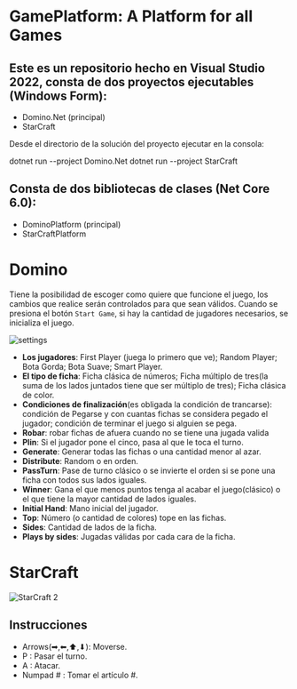 # GamePlatform: A Platform for all Games
## Este es un repositorio hecho en Visual Studio 2022, consta de dos proyectos ejecutables (Windows Form):
 
 - Domino.Net (principal)
 - StarCraft

Desde el directorio de la solución del proyecto ejecutar en la consola:

dotnet run --project Domino.Net
dotnet run --project StarCraft

## Consta de dos bibliotecas de clases (Net Core 6.0):
 
- DominoPlatform (principal)
- StarCraftPlatform
 
 # Domino
Tiene la posibilidad de escoger como quiere que funcione el juego, los cambios que realice serán controlados para que sean válidos. 
Cuando se presiona el botón ` Start Game `, si hay la cantidad de jugadores necesarios, se inicializa el juego.

![settings](https://user-images.githubusercontent.com/96163553/179070482-c8eb3529-2852-4571-bf4a-1f74fd944e06.png)



- __Los jugadores__: First Player (juega lo primero que ve); Random Player; Bota Gorda; Bota Suave; Smart Player.
- __El tipo de ficha__: Ficha clásica de números; Ficha múltiplo de tres(la suma de los lados juntados tiene que ser múltiplo de tres);  Ficha clásica de color.
- __Condiciones de finalización__(es obligada la condición de trancarse): condición de Pegarse y con cuantas fichas se considera pegado el jugador; condición de terminar el juego si alguien se pega.
- __Robar__: robar fichas de afuera cuando no se tiene una jugada valida
- __Plin__: Si el jugador pone el cinco, pasa al que le toca el turno.
- __Generate__: Generar todas las fichas o una cantidad menor al azar.
- __Distribute__: Random o en orden.
- __PassTurn__: Pase de turno clásico o se invierte el orden si se pone una ficha con todos sus lados iguales.
- __Winner__: Gana el que menos puntos tenga al acabar el juego(clásico) o el que tiene la mayor cantidad de lados iguales.
- __Initial Hand__: Mano inicial del jugador.
- __Top__: Número (o cantidad de colores) tope en las fichas.
- __Sides__: Cantidad de lados de la ficha.
- __Plays by sides__: Jugadas válidas por cada cara de la ficha.

# StarCraft
![StarCraft 2](https://user-images.githubusercontent.com/96163553/179073770-21e0cd48-7519-4f1c-b791-6e1f25cbc4cd.png)

## Instrucciones
- Arrows(➡,⬅,⬆,⬇): Moverse.
- P : Pasar el turno.
- A : Atacar.
- Numpad # : Tomar el artículo #.



